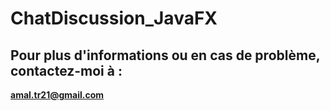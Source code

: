 # ChatDiscussion_JavaFX

## Pour plus d'informations ou en cas de problème, contactez-moi à :
**amal.tr21@gmail.com**
